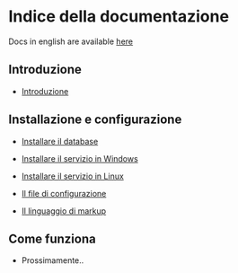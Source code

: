 # Indice della documentazione

Docs in english are available [here](en/index.md)

## Introduzione

- [Introduzione](intro.md)
   
## Installazione e configurazione

- [Installare il database](database.md)
	
- [Installare il servizio in Windows](windows.md)
	
- [Installare il servizio in Linux](linux.md)
	
- [Il file di configurazione](config.md)
	
- [Il linguaggio di markup](markup.md)

## Come funziona

- Prossimamente..
